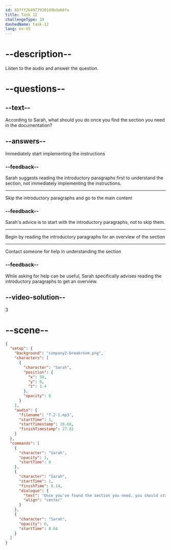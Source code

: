 ```yaml
---
id: 65fff2b49779301d9bdab6fa
title: Task 12
challengeType: 19
dashedName: task-12
lang: en-US
---
```


<!-- (Audio) Sarah: Once you've found the section you need, you should start by reading the introductory paragraphs to get an overview of what the documentation covers. -->

# --description--

Listen to the audio and answer the question.

# --questions--

## --text--

According to Sarah, what should you do once you find the section you need in the documentation?

## --answers--

Immediately start implementing the instructions

### --feedback--

Sarah suggests reading the introductory paragraphs first to understand the section, not immediately implementing the instructions.

---

Skip the introductory paragraphs and go to the main content

### --feedback--

Sarah's advice is to start with the introductory paragraphs, not to skip them.

---

Begin by reading the introductory paragraphs for an overview of the section

---

Contact someone for help in understanding the section

### --feedback--

While asking for help can be useful, Sarah specifically advises reading the introductory paragraphs to get an overview.

## --video-solution--

3

# --scene--

```json
{
  "setup": {
    "background": "company2-breakroom.png",
    "characters": [
      {
        "character": "Sarah",
        "position": {
          "x": 50,
          "y": 0,
          "z": 1.4
        },
        "opacity": 0
      }
    ],
    "audio": {
      "filename": "7.2-1.mp3",
      "startTime": 1,
      "startTimestamp": 20.68,
      "finishTimestamp": 27.82
    }
  },
  "commands": [
    {
      "character": "Sarah",
      "opacity": 1,
      "startTime": 0
    },
    {
      "character": "Sarah",
      "startTime": 1,
      "finishTime": 8.14,
      "dialogue": {
        "text": "Once you've found the section you need, you should start by reading the introductory paragraphs to get an overview of what the documentation covers.",
        "align": "center"
      }
    },
    {
      "character": "Sarah",
      "opacity": 0,
      "startTime": 8.64
    }
  ]
}
```
